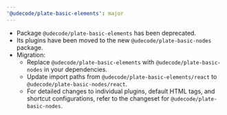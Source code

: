 ```yaml
---
'@udecode/plate-basic-elements': major
---
```


- Package `@udecode/plate-basic-elements` has been deprecated.
- Its plugins have been moved to the new `@udecode/plate-basic-nodes` package.
- Migration:
  - Replace `@udecode/plate-basic-elements` with `@udecode/plate-basic-nodes` in your dependencies.
  - Update import paths from `@udecode/plate-basic-elements/react` to `@udecode/plate-basic-nodes/react`.
  - For detailed changes to individual plugins, default HTML tags, and shortcut configurations, refer to the changeset for `@udecode/plate-basic-nodes`.
